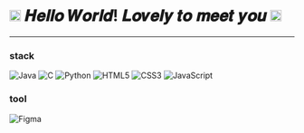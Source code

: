 <h1><img src="https://emojis.slackmojis.com/emojis/images/1643514596/5999/meow_party.gif?1643514596" width="20pd">
  𝑯𝒆𝒍𝒍𝒐 𝑾𝒐𝒓𝒍𝒅! 𝑳𝒐𝒗𝒆𝒍𝒚 𝒕𝒐 𝒎𝒆𝒆𝒕 𝒚𝒐𝒖
<img src="https://emojis.slackmojis.com/emojis/images/1643514596/5999/meow_party.gif?1643514596" width="20pd"></h1>

---
### stack

<img alt="Java" src ="https://img.shields.io/badge/Java-007396.svg?&style=for-the-badge&logo=Java&logoColor=white"/> <img alt="C" src ="https://img.shields.io/badge/C-A8B9CC.svg?&style=for-the-badge&logo=C&logoColor=white"/>
<img alt="Python" src ="https://img.shields.io/badge/Python-3776AB.svg?&style=for-the-badge&logo=Python&logoColor=white"/>
<img alt="HTML5" src ="https://img.shields.io/badge/HTML5-E34F26.svg?&style=for-the-badge&logo=HTML5&logoColor=white"/>
<img alt="CSS3" src ="https://img.shields.io/badge/CSS3-157286.svg?&style=for-the-badge&logo=CSS3&logoColor=white"/>
<img alt="JavaScript" src ="https://img.shields.io/badge/JavaScript-F7DF1E.svg?&style=for-the-badge&logo=JavaScript&logoColor=white"/>

### tool
<img alt="Figma" src ="https://img.shields.io/badge/Figma-F24E1E.svg?&style=for-the-badge&logo=Figma&logoColor=white"/>


<!--
**mjtime/mjtime** is a ✨ _special_ ✨ repository because its `README.md` (this file) appears on your GitHub profile.

Here are some ideas to get you started:

- 🔭 I’m currently working on ...
- 🌱 I’m currently learning ...
- 👯 I’m looking to collaborate on ...
- 🤔 I’m looking for help with ...
- 💬 Ask me about ...
- 📫 How to reach me: ...
- 😄 Pronouns: ...
- ⚡ Fun fact: ...
-->
